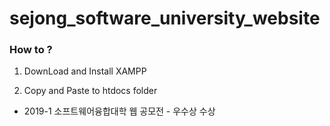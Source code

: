 # sejong_software_university_website
### How to ?
1. DownLoad and Install XAMPP

2. Copy and Paste to htdocs folder 

* 2019-1 소프트웨어융합대학 웹 공모전 - 우수상 수상 
